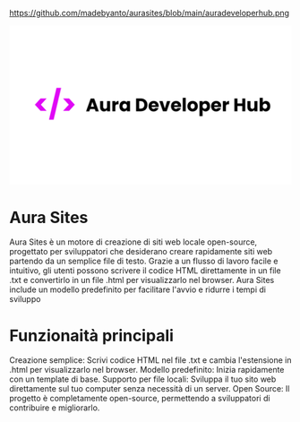 https://github.com/madebyanto/aurasites/blob/main/auradeveloperhub.png

![Aura Developer Hub: Aura Sites](https://github.com/madebyanto/aurasites/blob/main/auradeveloperhub.png)

# Aura Sites
Aura Sites è un motore di creazione di siti web locale open-source, progettato per sviluppatori che desiderano creare rapidamente siti web partendo da un semplice file di testo. Grazie a un flusso di lavoro facile e intuitivo, gli utenti possono scrivere il codice HTML direttamente in un file .txt e convertirlo in un file .html per visualizzarlo nel browser. Aura Sites include un modello predefinito per facilitare l'avvio e ridurre i tempi di sviluppo

# Funzionaità principali
Creazione semplice: Scrivi codice HTML nel file .txt e cambia l'estensione in .html per visualizzarlo nel browser.
Modello predefinito: Inizia rapidamente con un template di base.
Supporto per file locali: Sviluppa il tuo sito web direttamente sul tuo computer senza necessità di un server.
Open Source: Il progetto è completamente open-source, permettendo a sviluppatori di contribuire e migliorarlo.

